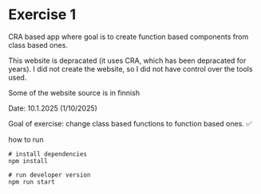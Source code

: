 # Exercise 1

CRA based app where goal is to create function based components from class based ones.

This website is depracated (it uses CRA, which has been depracated for years). I did not create the website, so I did not have control over the tools used.

Some of the website source is in finnish

Date: 10.1.2025 (1/10/2025)

Goal of exercise: change class based functions to function based ones. ✅

how to run
```
# install dependencies
npm install

# run developer version
npm run start
```